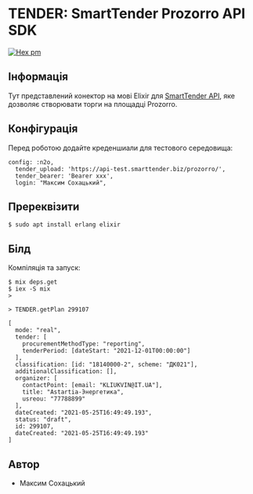 TENDER: SmartTender Prozorro API SDK
====================================

[![Hex pm](http://img.shields.io/hexpm/v/smarttender.svg?style=flat&x=1)](https://hex.pm/packages/smarttender)

Інформація
----------

Тут представлений конектор на мові Elixir
для <a href="https://api-test.smarttender.biz/prozorro/swagger/index.html">SmartTender API</a>, яке дозволяє створювати торги на площадці Prozorro.

Конфігурація
------------

Перед роботою додайте креденшиали для тестового середовища:

```
config: :n2o,
  tender_upload: 'https://api-test.smarttender.biz/prozorro/',
  tender_bearer: 'Bearer xxx',
  login: "Максим Сохацький",
```

Пререквізити
------------

```
$ sudo apt install erlang elixir
```

Білд
----

Компіляція та запуск:

```
$ mix deps.get
$ iex -S mix
> 
```

```
> TENDER.getPlan 299107

[
  mode: "real",
  tender: [
    procurementMethodType: "reporting",
    tenderPeriod: [dateStart: "2021-12-01T00:00:00"]
  ],
  classification: [id: "18140000-2", scheme: "ДК021"],
  additionalClassification: [],
  organizer: [
    contactPoint: [email: "KLIUKVIN@IT.UA"], 
    title: "Astartia-Энергетика",
    usreou: "77788899"
  ],
  dateCreated: "2021-05-25T16:49:49.193",
  status: "draft",
  id: 299107,
  dateCreated: "2021-05-25T16:49:49.193"
]
```

Автор
-----

* Максим Сохацький
